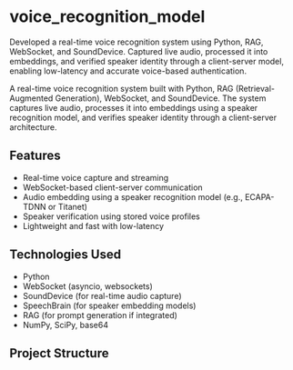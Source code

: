 # voice_recognition_model
Developed a real-time voice recognition system using Python, RAG, WebSocket, and SoundDevice. Captured live audio, processed it into embeddings, and verified speaker identity through a client-server model, enabling low-latency and accurate voice-based authentication.

A real-time voice recognition system built with Python, RAG (Retrieval-Augmented Generation), WebSocket, and SoundDevice. The system captures live audio, processes it into embeddings using a speaker recognition model, and verifies speaker identity through a client-server architecture.

## Features

- Real-time voice capture and streaming
- WebSocket-based client-server communication
- Audio embedding using a speaker recognition model (e.g., ECAPA-TDNN or Titanet)
- Speaker verification using stored voice profiles
- Lightweight and fast with low-latency

## Technologies Used

- Python
- WebSocket (asyncio, websockets)
- SoundDevice (for real-time audio capture)
- SpeechBrain (for speaker embedding models)
- RAG (for prompt generation if integrated)
- NumPy, SciPy, base64

## Project Structure
